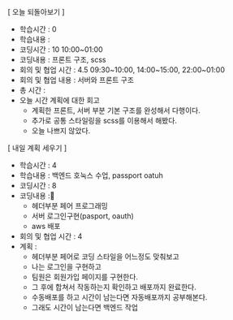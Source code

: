 [ 오늘 되돌아보기 ]

- 학습시간 : 0
- 학습내용 :
- 코딩시간 : 10 10:00~01:00
- 코딩내용 : 프론트 구조, scss
- 회의 및 협업 시간 : 4.5 09:30~10:00, 14:00~15:00, 22:00~01:00
- 회의 및 협업 내용 : 서버와 프론트 구조
- 총 시간 :
- 오늘 시간 계획에 대한 회고
  - 계획한 프론트, 서버 부분 기본 구조를 완성해서 다행이다.
  - 추가로 공통 스타일링을 scss를 이용해서 해봤다.
  - 오늘 나쁘지 않았다.

[ 내일 계획 세우기 ]

- 학습시간 : 4
- 학습내용 : 백엔드 호눅스 수업, passport oatuh
- 코딩시간 : 8
- 코딩내용 :
  - 헤더부분 페어 프로그래밍
  - 서버 로그인구현(pasport, oauth)
  - aws 배포
- 회의 및 협업 시간 : 4
- 계획 :
  - 헤더부분 페어로 코딩 스타일을 어느정도 맞춰보고
  - 나는 로그인을 구현하고
  - 팀원은 회원가입 페이지를 구현한다.
  - 그 후에 합쳐서 작동하는지 확인하고 배포까지 완료한다.
  - 수동배포를 하고 시간이 남는다면 자동배포까지 공부해본다.
  - 그래도 시간이 남는다면 백엔드 작업
